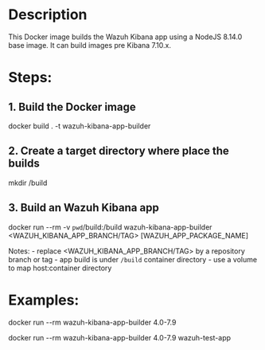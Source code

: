 # Description
This Docker image builds the Wazuh Kibana app using a NodeJS 8.14.0 base image.
It can build images pre Kibana 7.10.x.

# Steps:
## 1. Build the Docker image
docker build . -t wazuh-kibana-app-builder

## 2. Create a target directory where place the builds
mkdir /build

## 3. Build an Wazuh Kibana app
docker run --rm -v `pwd`/build:/build wazuh-kibana-app-builder <WAZUH_KIBANA_APP_BRANCH/TAG> [WAZUH_APP_PACKAGE_NAME]

Notes:
    - replace <WAZUH_KIBANA_APP_BRANCH/TAG> by a repository branch or tag
    - app build is under `/build` container directory
    - use a volume to map host:container directory

# Examples:
docker run --rm wazuh-kibana-app-builder 4.0-7.9

docker run --rm wazuh-kibana-app-builder 4.0-7.9 wazuh-test-app